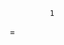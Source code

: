              1
=
                                                                                                                                                                                                                                                                                                                                                                                                                                                                                                    
